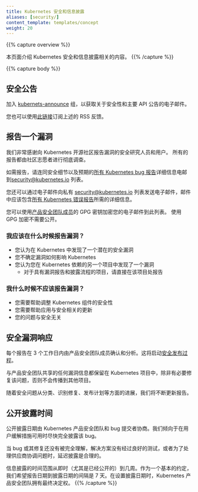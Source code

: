 ```yaml
---
title: Kubernetes 安全和信息披露
aliases: [security/]
content_template: templates/concept
weight: 20
---
```


<!--
title: Kubernetes Security and Disclosure Information
aliases: [/security/]
reviewers:
- eparis
- erictune
- philips
- jessfraz
content_template: templates/concept
weight: 20
-->

{{% capture overview %}}
<!--
This page describes Kubernetes security and disclosure information.
-->
本页面介绍 Kubernetes 安全和信息披露相关的内容。
{{% /capture %}}

{{% capture body %}}
<!--
## Security Announcements
-->
## 安全公告

<!--
Join the [kubernetes-announce](https://groups.google.com/forum/#!forum/kubernetes-announce) group for emails about security and major API announcements.
-->
加入 [kubernets-announce](https://groups.google.com/forum/#!forum/kubernetes-announce) 组，以获取关于安全性和主要 API 公告的电子邮件。

<!--
You can also subscribe to an RSS feed of the above using [this link](https://groups.google.com/forum/feed/kubernetes-announce/msgs/rss_v2_0.xml?num=50).
-->
您也可以使用[此链接](https://groups.google.com/forum/feed/kubernetes-announce/msgs/rss_v2_0.xml?num=50)订阅上述的 RSS 反馈。

<!--
## Report a Vulnerability
-->
## 报告一个漏洞

<!--
We’re extremely grateful for security researchers and users that report vulnerabilities to the Kubernetes Open Source Community. All reports are thoroughly investigated by a set of community volunteers.
-->
我们非常感谢向 Kubernetes 开源社区报告漏洞的安全研究人员和用户。
所有的报告都由社区志愿者进行彻底调查。

<!--
To make a report, please email the private [security@kubernetes.io](mailto:security@kubernetes.io) list with the security details and the details expected for [all Kubernetes bug reports](https://git.k8s.io/kubernetes/.github/ISSUE_TEMPLATE/bug-report.md).
-->
如需报告，请连同安全细节以及预期的[所有 Kubernetes bug 报告](https://git.k8s.io/kubernetes/.github/ISSUE_TEMPLATE/bug-report.md)详细信息电邮到[security@kubernetes.io](mailto:security@kubernetes.io) 列表。

<!--
You can also email the private [security@kubernetes.io](mailto:security@kubernetes.io) list with the security details and the details expected for [all Kubernetes bug reports](https://git.k8s.io/kubernetes/.github/ISSUE_TEMPLATE/bug-report.md).
-->
您还可以通过电子邮件向私有 [security@kubernetes.io](mailto:security@kubernetes.io) 列表发送电子邮件，邮件中应该包含[所有 Kubernetes 错误报告](https://git.k8s.io/kubernetes/.github/ISSUE_TEMPLATE/bug-report.md)所需的详细信息。
<!--
You may encrypt your email to this list using the GPG keys of the [Product Security Team members](https://git.k8s.io/sig-release/security-release-process-documentation/security-release-process.md#product-security-team-pst). Encryption using GPG is NOT required to make a disclosure.
-->
您可以使用[产品安全团队成员](https://git.k8s.io/sig-release/security-release-process-documentation/security-release-process.md#product-security-team-pst)的 GPG 密钥加密您的电子邮件到此列表。
使用 GPG 加密不需要公开。

<!--
### When Should I Report a Vulnerability?
-->
### 我应该在什么时候报告漏洞？

<!--
- You think you discovered a potential security vulnerability in Kubernetes
- You are unsure how a vulnerability affects Kubernetes
- You think you discovered a vulnerability in another project that Kubernetes depends on
   - For projects with their own vulnerability reporting and disclosure process, please report it directly there
-->
- 您认为在 Kubernetes 中发现了一个潜在的安全漏洞
- 您不确定漏洞如何影响 Kubernetes
- 您认为您在 Kubernetes 依赖的另一个项目中发现了一个漏洞
  - 对于具有漏洞报告和披露流程的项目，请直接在该项目处报告

<!--
### When Should I NOT Report a Vulnerability?
-->
### 我什么时候不应该报告漏洞？

<!--
- You need help tuning Kubernetes components for security
- You need help applying security related updates
- Your issue is not security related
-->
- 您需要帮助调整 Kubernetes 组件的安全性
- 您需要帮助应用与安全相关的更新
- 您的问题与安全无关

<!--
## Security Vulnerability Response
-->
## 安全漏洞响应

<!--
Each report is acknowledged and analyzed by Product Security Team members within 3 working days. This will set off the [Security Release Process](https://git.k8s.io/sig-release/security-release-process-documentation/security-release-process.md#disclosures).
-->
每个报告在 3 个工作日内由产品安全团队成员确认和分析。这将启动[安全发布过程](https://git.k8s.io/sig-release/security-release-process-documentation/security-release-process.md#disclosures)。

<!--
Any vulnerability information shared with Product Security Team stays within Kubernetes project and will not be disseminated to other projects unless it is necessary to get the issue fixed.
-->
与产品安全团队共享的任何漏洞信息都保留在 Kubernetes 项目中，除非有必要修复该问题，否则不会传播到其他项目。

<!--
As the security issue moves from triage, to identified fix, to release planning we will keep the reporter updated.
-->
随着安全问题从分类、识别修复、发布计划等方面的进展，我们将不断更新报告。

<!--
## Public Disclosure Timing
-->
## 公开披露时间

<!--
A public disclosure date is negotiated by the Kubernetes product security team and the bug submitter. We prefer to fully disclose the bug as soon as possible once a user mitigation is available.
-->
公开披露日期由 Kubernetes 产品安全团队和 bug 提交者协商。我们倾向于在用户缓解措施可用时尽快完全披露该 bug。

<!--
It is reasonable to delay disclosure when the bug or the fix is not yet fully understood, the solution is not well-tested, or for vendor coordination.
-->
当 bug 或其修复还没有被完全理解，解决方案没有经过良好的测试，或者为了处理供应商协调问题时，延迟披露是合理的。

<!--
The timeframe for disclosure is from immediate (especially if it's already publicly known) to a few weeks. As a basic default, we expect report date to disclosure date to be on the order of 7 days. The Kubernetes product security team holds the final say when setting a disclosure date.
-->
信息披露的时间范围从即时（尤其是已经公开的）到几周。作为一个基本的约定，我们希望报告日期到披露日期的间隔是 7 天。在设置披露日期时，Kubernetes 产品安全团队拥有最终决定权。
{{% /capture %}}
